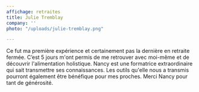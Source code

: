 ```yaml
---
affichage: retraites
title: Julie Tremblay
company: ''
photo: "/uploads/julie-tremblay.png"

---
```

Ce fut ma première expérience et certainement pas la dernière en retraite fermée. C’est 5 jours m'ont permis de me retrouver avec moi-même et de découvrir l'alimentation holistique. Nancy est une formatrice extraordinaire qui sait transmettre ses connaissances. Les outils qu'elle nous a transmis pourront également être bénéfique pour mes proches. Merci Nancy pour tant de générosité.